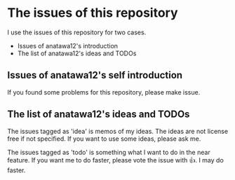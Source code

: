 # The issues of this repository

I use the issues of this repository for two cases.

- Issues of anatawa12's introduction
- The list of anatawa12's ideas and TODOs

## Issues of anatawa12's self introduction
If you found some problems for this repository, please make issue.

## The list of anatawa12's ideas and TODOs

The issues tagged as 'idea' is memos of my ideas. 
The ideas are not license free if not specified. If you want to use some ideas, please ask me.

The issues tagged as 'todo' is something what I want to do in the near feature.
If you want me to do faster, please vote the issue with 👍. I may do faster.
